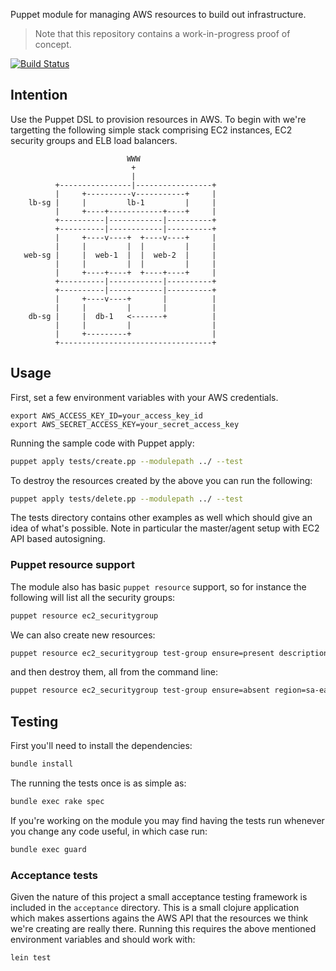 Puppet module for managing AWS resources to build out infrastructure.

> Note that this repository contains a work-in-progress proof of
> concept.

[![Build
Status](https://magnum.travis-ci.com/puppetlabs/puppetlabs-aws.svg?token=RqtxRv25TsPVz69Qso5L&branch=master)](https://magnum.travis-ci.com/puppetlabs/puppetlabs-aws)

## Intention

Use the Puppet DSL to provision resources in AWS. To begin with we're
targetting the following simple stack comprising EC2 instances, EC2
security groups and ELB load balancers.

```
                          WWW
                           +
                           |
          +----------------|-----------------+
          |     +----------v-----------+     |
    lb-sg |     |         lb-1         |     |
          |     +----+------------+----+     |
          +----------|------------|----------+
          +----------|------------|----------+
          |     +----v----+  +----v----+     |
          |     |         |  |         |     |
   web-sg |     |  web-1  |  |  web-2  |     |
          |     |         |  |         |     |
          |     +----+----+  +----+----+     |
          +----------|------------|----------+
          +----------|------------|----------+
          |     +----v----+       |          |
          |     |         |       |          |
    db-sg |     |  db-1   <-------+          |
          |     |         |                  |
          |     +---------+                  |
          +----------------------------------+
```

## Usage

First, set a few environment variables with your AWS credentials.

```
export AWS_ACCESS_KEY_ID=your_access_key_id
export AWS_SECRET_ACCESS_KEY=your_secret_access_key
```

Running the sample code with Puppet apply:

```bash
puppet apply tests/create.pp --modulepath ../ --test
```

To destroy the resources created by the above you can run the following:

```bash
puppet apply tests/delete.pp --modulepath ../ --test
```

The tests directory contains other examples as well which should give an
idea of what's possible. Note in particular the master/agent setup with
EC2 API based autosigning.

### Puppet resource support

The module also has basic `puppet resource` support, so for instance the
following will list all the security groups:

```bash
puppet resource ec2_securitygroup
```

We can also create new resources:

```bash
puppet resource ec2_securitygroup test-group ensure=present description="test description" region=sa-east-1
```

and then destroy them, all from the command line:

```bash
puppet resource ec2_securitygroup test-group ensure=absent region=sa-east-1
```

## Testing

First you'll need to install the dependencies:

```bash
bundle install
```

The running the tests once is as simple as:

```bash
bundle exec rake spec
```

If you're working on the module you may find having the tests run
whenever you change any code useful, in which case run:

```bash
bundle exec guard
```

### Acceptance tests

Given the nature of this project a small acceptance testing framework is
included in the `acceptance` directory. This is a small clojure
application which makes assertions agains the AWS API that the resources
we think we're creating are really there. Running this requires the
above mentioned environment variables and should work with:

```bash
lein test
```
